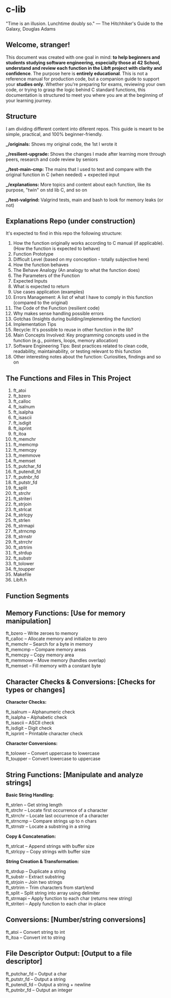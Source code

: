# c-lib

"Time is an illusion. Lunchtime doubly so."
— The Hitchhiker's Guide to the Galaxy, Douglas Adams

## Welcome, stranger! 

This document was created with one goal in mind: **to help beginners and students studying software engineering, especially those at 42 School, understand and review each function in the Libft project with clarity and confidence**. The purpose here is **entirely educational**. This is not a reference manual for production code, but a companion guide to support your **studies only**. Whether you're preparing for exams, reviewing your own code, or trying to grasp the logic behind C standard functions, this documentation is structured to meet you where you are at the beginning of your learning journey.

## Structure

I am dividing different content into diferent repos. This guide is meant to be simple, practical, and 100% beginner-friendly. 

**_/originals:** Shows my original code, the 1st I wrote it 

**_/resilient-upgrade:** Shows the changes I made after learning more through peers, research and code review by seniors 

**_/test-main-cmp:** The mains that I used to test and compare with the original function in C (when needed) + expected input 

**_/explanations:** More topics and content about each function, like its purpose, "twin" on std lib C, and so on 

**_/test-valgrind:** Valgrind tests, main and bash to look for memory leaks (or not) 


## Explanations Repo (under construction)

It's expected to find in this repo the following structure:  

1) How the function originally works according to C manual (if applicable). (How the function is expected to behave)
2) Function Prototype
3) Difficult Level (based on my conception - totally subjective here)
4) How the function behaves
5) The Behave Analogy (An analogy to what the function does) 
6) The Parameters of the Function
7) Expected Inputs 
8) What is expected to return
9) Use cases application (examples)
10) Errors Management: A list of what I have to comply in this function (compared to the original)
11) The Code of the Function (resilient code)
12) Why makes sense handling possible errors
13) Gotchas (Insights during building/implementing the function)
14) Implementation Tips
15) Recycle: It's possible to reuse in other function in the lib?
16) Main Concepts Involved: Key programming concepts used in the function (e.g., pointers, loops, memory allocation)
17) Software Engineering Tips: Best practices related to clean code, readability, maintainability, or testing relevant to this function
18) Other interesting notes about the function: Curiosities, findings and so on  


## The Functions and Files in This Project 

1) ft_atoi  
2) ft_bzero  
3) ft_calloc  
4) ft_isalnum  
5) ft_isalpha  
6) ft_isascii  
7) ft_isdigit  
8) ft_isprint  
9) ft_itoa  
10) ft_memchr  
11) ft_memcmp
12) ft_memcpy
13) ft_memmove
14) ft_memset
15) ft_putchar_fd
16) ft_putendl_fd
17) ft_putnbr_fd
18) ft_putstr_fd
19) ft_split
20) ft_strchr
21) ft_striteri
22) ft_strjoin
23) ft_strlcat
24) ft_strlcpy
25) ft_strlen
26) ft_strmapi
27) ft_strncmp
28) ft_strnstr
29) ft_strrchr
30) ft_strtrim
31) ft_strdup
32) ft_substr
33) ft_tolower
34) ft_toupper
35) Makefile
36) Libft.h

## Function Segments 

## Memory Functions: [Use for memory manipulation]

ft_bzero – Write zeroes to memory  
ft_calloc – Allocate memory and initialize to zero  
ft_memchr – Search for a byte in memory  
ft_memcmp – Compare memory areas  
ft_memcpy – Copy memory area  
ft_memmove – Move memory (handles overlap)  
ft_memset – Fill memory with a constant byte  

## Character Checks & Conversions: [Checks for types or changes]

**Character Checks:**  

ft_isalnum – Alphanumeric check  
ft_isalpha – Alphabetic check  
ft_isascii – ASCII check  
ft_isdigit – Digit check  
ft_isprint – Printable character check  

**Character Conversions:**  

ft_tolower – Convert uppercase to lowercase  
ft_toupper – Convert lowercase to uppercase  

## String Functions: [Manipulate and analyze strings]

**Basic String Handling:**  

ft_strlen – Get string length  
ft_strchr – Locate first occurrence of a character  
ft_strrchr – Locate last occurrence of a character  
ft_strncmp – Compare strings up to n chars  
ft_strnstr – Locate a substring in a string  

**Copy & Concatenation:**  

ft_strlcat – Append strings with buffer size  
ft_strlcpy – Copy strings with buffer size  

**String Creation & Transformation:**  

ft_strdup – Duplicate a string  
ft_substr – Extract substring  
ft_strjoin – Join two strings  
ft_strtrim – Trim characters from start/end  
ft_split – Split string into array using delimiter  
ft_strmapi – Apply function to each char (returns new string)  
ft_striteri – Apply function to each char in-place  

## Conversions: [Number/string conversions]

ft_atoi – Convert string to int  
ft_itoa – Convert int to string  

## File Descriptor Output: [Output to a file descriptor]

ft_putchar_fd – Output a char  
ft_putstr_fd – Output a string  
ft_putendl_fd – Output a string + newline  
ft_putnbr_fd – Output an integer  
